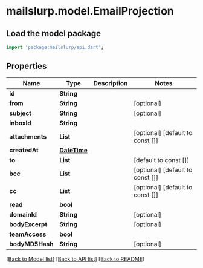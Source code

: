 # mailslurp.model.EmailProjection

## Load the model package
```dart
import 'package:mailslurp/api.dart';
```

## Properties
Name | Type | Description | Notes
------------ | ------------- | ------------- | -------------
**id** | **String** |  | 
**from** | **String** |  | [optional] 
**subject** | **String** |  | [optional] 
**inboxId** | **String** |  | 
**attachments** | **List<String>** |  | [optional] [default to const []]
**createdAt** | [**DateTime**](DateTime) |  | 
**to** | **List<String>** |  | [default to const []]
**bcc** | **List<String>** |  | [optional] [default to const []]
**cc** | **List<String>** |  | [optional] [default to const []]
**read** | **bool** |  | 
**domainId** | **String** |  | [optional] 
**bodyExcerpt** | **String** |  | [optional] 
**teamAccess** | **bool** |  | 
**bodyMD5Hash** | **String** |  | [optional] 

[[Back to Model list]](../README#documentation-for-models) [[Back to API list]](../README#documentation-for-api-endpoints) [[Back to README]](../README)


